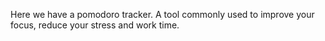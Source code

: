 Here we have a pomodoro tracker. A tool commonly used to improve your focus, reduce your stress and work time.
